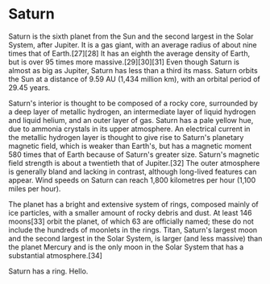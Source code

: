# Saturn

Saturn is the sixth planet from the Sun and the second largest in the Solar System, after Jupiter. It is a gas giant, with an average radius of about nine times that of Earth.[27][28] It has an eighth the average density of Earth, but is over 95 times more massive.[29][30][31] Even though Saturn is almost as big as Jupiter, Saturn has less than a third its mass. Saturn orbits the Sun at a distance of 9.59 AU (1,434 million km), with an orbital period of 29.45 years.

Saturn's interior is thought to be composed of a rocky core, surrounded by a deep layer of metallic hydrogen, an intermediate layer of liquid hydrogen and liquid helium, and an outer layer of gas. Saturn has a pale yellow hue, due to ammonia crystals in its upper atmosphere. An electrical current in the metallic hydrogen layer is thought to give rise to Saturn's planetary magnetic field, which is weaker than Earth's, but has a magnetic moment 580 times that of Earth because of Saturn's greater size. Saturn's magnetic field strength is about a twentieth that of Jupiter.[32] The outer atmosphere is generally bland and lacking in contrast, although long-lived features can appear. Wind speeds on Saturn can reach 1,800 kilometres per hour (1,100 miles per hour).

The planet has a bright and extensive system of rings, composed mainly of ice particles, with a smaller amount of rocky debris and dust. At least 146 moons[33] orbit the planet, of which 63 are officially named; these do not include the hundreds of moonlets in the rings. Titan, Saturn's largest moon and the second largest in the Solar System, is larger (and less massive) than the planet Mercury and is the only moon in the Solar System that has a substantial atmosphere.[34]

Saturn has a ring. Hello.